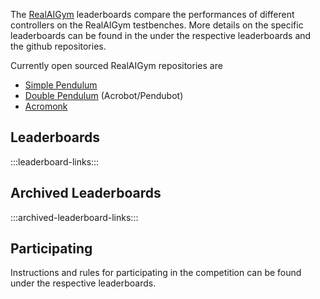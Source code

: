 The [RealAIGym](https://dfki-ric-underactuated-lab.github.io/real-ai-gym/)
leaderboards compare the performances of different controllers on the RealAIGym
testbenches. More details on the specific leaderboards can be found in the
under the respective leaderboards and the github repositories.

Currently open sourced RealAIGym repositories are

- [Simple Pendulum](https://github.com/dfki-ric-underactuated-lab/torque_limited_simple_pendulum)
- [Double Pendulum](https://github.com/dfki-ric-underactuated-lab/double_pendulum) (Acrobot/Pendubot)
- [Acromonk](https://github.com/dfki-ric-underactuated-lab/acromonk)

## Leaderboards

:::leaderboard-links:::

## Archived Leaderboards

:::archived-leaderboard-links:::

## Participating
Instructions and rules for participating in the competition can be found under
the respective leaderboards.
